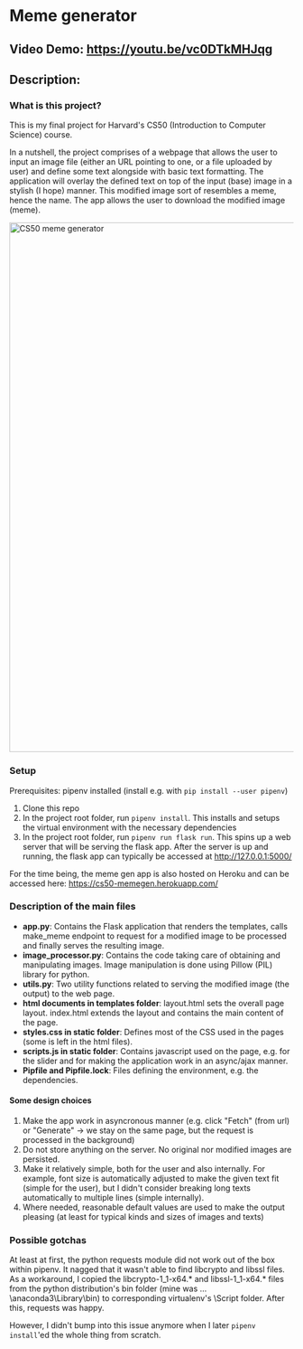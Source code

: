 # Meme generator
## Video Demo:  https://youtu.be/vc0DTkMHJqg
## Description:

### What is this project?

This is my final project for Harvard's CS50 (Introduction to Computer Science) course.

In a nutshell, the project comprises of a webpage that allows the user to input an image file (either an URL pointing to one, or a file uploaded by user) and define some text alongside with basic text formatting. The application will overlay the defined text on top of the input (base) image in a stylish (I hope) manner. This modified image sort of resembles a meme, hence the name. The app allows the user to download the modified image (meme).

<img width="937" alt="CS50 meme generator" src="https://user-images.githubusercontent.com/8441401/139600237-85dfceb8-fdde-466c-9eae-3cbb71be7e25.png">


### Setup

Prerequisites: pipenv installed (install e.g. with `pip install --user pipenv`)

1. Clone this repo
2. In the project root folder, run `pipenv install`. This installs and setups the virtual environment with the necessary dependencies
3. In the project root folder, run `pipenv run flask run`. This spins up a web server that will be serving the flask app. After the server is up and running, the flask app can typically be accessed at http://127.0.0.1:5000/

For the time being, the meme gen app is also hosted on Heroku and can be accessed here:
https://cs50-memegen.herokuapp.com/

### Description of the main files

- **app.py**: Contains the Flask application that renders the templates, calls make_meme endpoint to request for a modified image to be processed and finally serves the resulting image.
- **image_processor.py**: Contains the code taking care of obtaining and manipulating images. Image manipulation is done using Pillow (PIL) library for python.
- **utils.py**: Two utility functions related to serving the modified image (the output) to the web page.
- **html documents in templates folder**: layout.html sets the overall page layout. index.html extends the layout and contains the main content of the page.
- **styles.css in static folder**: Defines most of the CSS used in the pages (some is left in the html files).
- **scripts.js in static folder**: Contains javascript used on the page, e.g. for the slider and for making the application work in an async/ajax manner.
- **Pipfile and Pipfile.lock**: Files defining the environment, e.g. the dependencies.

#### Some design choices

1. Make the app work in asyncronous manner (e.g. click "Fetch" (from url) or "Generate" -> we stay on the same page, but the request is processed in the background)
2. Do not store anything on the server. No original nor modified images are persisted.
3. Make it relatively simple, both for the user and also internally. For example, font size is automatically adjusted to make the given text fit (simple for the user), but I didn't consider breaking long texts automatically to multiple lines (simple internally).
4. Where needed, reasonable default values are used to make the output pleasing (at least for typical kinds and sizes of images and texts)

### Possible gotchas

At least at first, the python requests module did not work out of the box within pipenv. It nagged that it wasn't able to find libcrypto and libssl files. As a workaround, I copied the libcrypto-1_1-x64.* and libssl-1_1-x64.* files from the python distribution's bin folder (mine was …\anaconda3\Library\bin) to corresponding virtualenv's \Script folder. After this, requests was happy.

However, I didn't bump into this issue anymore when I later `pipenv install`'ed the whole thing from scratch.
